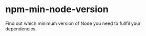 # npm-min-node-version
Find out which minimum version of Node you need to fullfil your dependencies.
